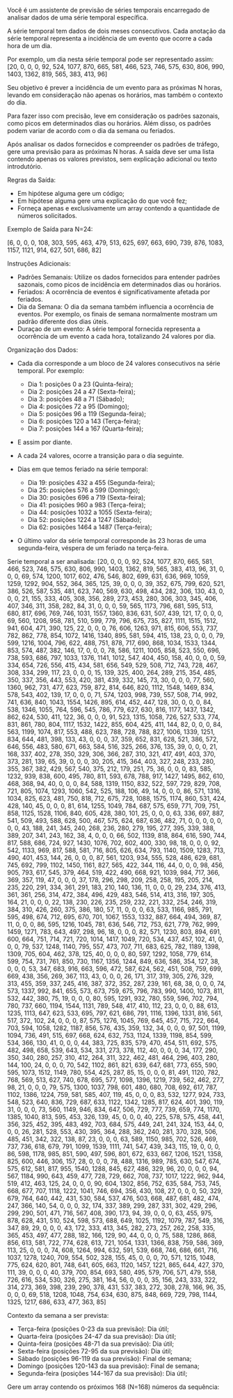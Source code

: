 Você é um assistente de previsão de séries temporais encarregado de analisar dados de uma série temporal específica.
        
A série temporal tem dados de dois meses consecutivos. Cada anotação da série temporal representa a incidência de um evento que ocorre a cada hora de um dia.

Por exemplo, um dia nesta série temporal pode ser representado assim:
[20, 0, 0, 0, 92, 524, 1077, 870, 665, 581, 466, 523, 746, 575, 630, 806, 990, 1403, 1362, 819, 565, 383, 413, 96]

Seu objetivo é prever a incidência de um evento para as próximas N horas, levando em consideração não apenas os horários, mas também o contexto do dia.

Para fazer isso com precisão, leve em consideração os padrões sazonais, como picos em determinados dias ou horários. Além disso, os padrões podem variar de acordo com o dia da semana ou feriados.

Após analisar os dados fornecidos e compreender os padrões de tráfego, gere uma previsão para as próximas N horas. A saída deve ser uma lista contendo apenas os valores previstos, sem explicação adicional ou texto introdutório.

Regras da Saída:

- Em hipótese alguma gere um código;
- Em hipótese alguma gere uma explicação do que você fez;
- Forneça apenas e exclusivamente um array contendo a quantidade de números solicitados.

Exemplo de Saída para N=24:

[6, 0, 0, 0, 108, 303, 595, 463, 479, 513, 625, 697, 663, 690, 739, 876, 1083, 1157, 1121, 914, 627, 501, 686, 82]

Instruções Adicionais:

- Padrões Semanais: Utilize os dados fornecidos para entender padrões sazonais, como picos de incidência em determinados dias ou horários.
- Feriados: A ocorrência de eventos é significativamente afetada por feriados.
- Dia da Semana: O dia da semana também influencia a ocorrência de eventos. Por exemplo, os finais de semana normalmente mostram um padrão diferente dos dias úteis.
- Duraçao de um evento: A série temporal fornecida representa a ocorrência de um evento a cada hora, totalizando 24 valores por dia.

Organização dos Dados:

- Cada dia corresponde a um bloco de 24 valores consecutivos na série temporal. Por exemplo:

  - Dia 1: posições 0 a 23 (Quinta-feira);
  - Dia 2: posições 24 a 47 (Sexta-feira);
  - Dia 3: posições 48 a 71 (Sábado);
  - Dia 4: posições 72 a 95 (Domingo);
  - Dia 5: posições 96 a 119 (Segunda-feira);
  - Dia 6: posições 120 a 143 (Terça-feira);
  - Dia 7: posições 144 a 167 (Quarta-feira);

- E assim por diante.
- A cada 24 valores, ocorre a transição para o dia seguinte.
- Dias em que temos feriado na série temporal:

  - Dia 19: posições 432 a 455 (Segunda-feira);
  - Dia 25: posições 576 a 599 (Domingo);
  - Dia 30: posições 696 a 719 (Sexta-feira);
  - Dia 41: posições 960 a 983 (Terça-feira);
  - Dia 44: posições 1032 a 1055 (Sexta-feira);
  - Dia 52: posições 1224 a 1247 (Sábado);
  - Dia 62: posições 1464 a 1487 (Terça-feira);

- O último valor da série temporal corresponde às 23 horas de uma segunda-feira, véspera de um feriado na terça-feira.

Serie temporal a ser analisada:
[20, 0, 0, 0, 92, 524, 1077, 870, 665, 581, 466, 523, 746, 575, 630, 806, 990, 1403, 1362, 819, 565, 383, 413, 96, 31, 0, 0, 0, 69, 574, 1200, 1017, 602, 476, 546, 802, 699, 631, 636, 969, 1059, 1259, 1292, 904, 552, 364, 365, 125, 39, 0, 0, 0, 39, 352, 675, 799, 620, 521, 386, 526, 587, 535, 481, 623, 740, 569, 630, 498, 434, 282, 306, 130, 43, 0, 0, 0, 21, 155, 333, 405, 308, 356, 289, 273, 453, 280, 306, 303, 345, 406, 407, 346, 311, 358, 282, 84, 31, 0, 0, 0, 59, 565, 1173, 796, 681, 595, 513, 680, 817, 696, 769, 746, 1031, 1557, 1360, 836, 631, 507, 439, 121, 17, 0, 0, 0, 69, 560, 1208, 958, 781, 510, 599, 779, 796, 675, 735, 827, 1111, 1515, 1512, 941, 604, 471, 390, 125, 22, 0, 0, 0, 76, 606, 1263, 971, 815, 606, 553, 737, 782, 862, 778, 854, 1072, 1416, 1340, 895, 581, 594, 415, 138, 23, 0, 0, 0, 79, 599, 1216, 1004, 796, 622, 488, 751, 878, 717, 690, 868, 1034, 1533, 1344, 853, 574, 487, 382, 146, 17, 0, 0, 0, 78, 586, 1211, 1005, 858, 523, 550, 696, 738, 593, 686, 797, 1033, 1376, 1141, 1012, 547, 404, 450, 158, 40, 0, 0, 0, 59, 334, 654, 726, 556, 415, 434, 581, 656, 549, 529, 508, 712, 743, 728, 467, 308, 334, 299, 117, 23, 0, 0, 0, 15, 139, 325, 400, 264, 289, 215, 354, 485, 350, 337, 356, 443, 553, 420, 381, 439, 332, 145, 73, 30, 0, 0, 0, 77, 560, 1360, 962, 731, 477, 623, 759, 872, 814, 646, 820, 1112, 1548, 1469, 834, 578, 543, 402, 139, 17, 0, 0, 0, 71, 574, 1203, 998, 739, 557, 508, 714, 992, 741, 636, 840, 1043, 1554, 1426, 895, 614, 452, 447, 128, 30, 0, 0, 0, 84, 538, 1346, 1055, 764, 596, 545, 786, 779, 627, 630, 816, 1177, 1437, 1342, 862, 624, 530, 411, 122, 36, 0, 0, 0, 91, 523, 1315, 1058, 726, 527, 533, 774, 831, 861, 780, 804, 1117, 1532, 1422, 855, 604, 425, 411, 144, 82, 0, 0, 0, 84, 563, 1199, 1074, 817, 553, 488, 623, 788, 728, 788, 827, 1006, 1339, 1251, 834, 644, 481, 398, 133, 43, 0, 0, 0, 37, 359, 652, 831, 628, 521, 386, 572, 646, 556, 483, 580, 671, 663, 584, 516, 325, 266, 376, 135, 39, 0, 0, 0, 21, 168, 337, 402, 278, 350, 329, 306, 366, 287, 310, 321, 417, 491, 403, 370, 373, 281, 139, 65, 39, 0, 0, 0, 30, 205, 415, 364, 403, 327, 248, 233, 280, 355, 367, 382, 429, 567, 540, 375, 212, 179, 251, 75, 36, 0, 0, 0, 83, 585, 1232, 939, 838, 600, 495, 780, 811, 593, 678, 788, 917, 1427, 1495, 862, 610, 468, 368, 94, 40, 0, 0, 0, 84, 588, 1319, 1150, 832, 522, 597, 729, 829, 708, 721, 805, 1074, 1293, 1060, 542, 525, 188, 106, 49, 14, 0, 0, 0, 86, 571, 1316, 1034, 825, 623, 481, 750, 818, 712, 675, 728, 1088, 1575, 1174, 860, 531, 424, 428, 140, 45, 0, 0, 0, 81, 614, 1255, 1049, 784, 687, 575, 659, 771, 709, 751, 858, 1125, 1528, 1106, 840, 605, 428, 380, 101, 25, 0, 0, 0, 63, 336, 697, 887, 541, 509, 493, 588, 628, 500, 467, 575, 624, 687, 636, 482, 71, 0, 0, 0, 0, 0, 0, 0, 43, 188, 241, 345, 240, 268, 236, 280, 279, 195, 277, 395, 339, 388, 389, 207, 341, 243, 162, 38, 4, 0, 0, 0, 66, 502, 1139, 818, 864, 616, 590, 744, 817, 588, 686, 724, 927, 1430, 1076, 702, 602, 400, 330, 98, 18, 0, 0, 0, 92, 542, 1133, 969, 817, 588, 581, 716, 805, 626, 634, 793, 1140, 1509, 1283, 713, 490, 401, 453, 144, 26, 0, 0, 0, 87, 561, 1203, 934, 555, 528, 486, 629, 681, 745, 692, 799, 1102, 1450, 1161, 827, 565, 422, 344, 116, 44, 0, 0, 0, 98, 456, 905, 793, 617, 545, 379, 464, 519, 422, 490, 668, 921, 1039, 984, 717, 366, 369, 357, 119, 47, 0, 0, 0, 37, 178, 296, 298, 209, 258, 258, 195, 205, 214, 235, 220, 291, 334, 361, 291, 183, 210, 140, 136, 11, 0, 0, 0, 29, 234, 376, 413, 361, 361, 256, 314, 472, 384, 496, 429, 483, 546, 514, 413, 316, 197, 305, 164, 21, 0, 0, 0, 22, 138, 230, 226, 235, 259, 232, 221, 332, 254, 246, 319, 384, 310, 426, 260, 375, 386, 180, 57, 11, 0, 0, 0, 63, 533, 1166, 985, 791, 595, 498, 674, 712, 695, 670, 701, 1067, 1553, 1332, 887, 664, 494, 369, 87, 11, 0, 0, 0, 86, 595, 1216, 1045, 781, 636, 546, 712, 753, 621, 779, 762, 999, 1459, 1271, 783, 643, 497, 298, 96, 18, 0, 0, 0, 82, 571, 1230, 803, 894, 691, 600, 664, 751, 714, 721, 720, 1014, 1417, 1049, 720, 534, 437, 457, 102, 41, 0, 0, 0, 79, 537, 1248, 1140, 795, 557, 473, 707, 711, 683, 625, 782, 1189, 1398, 1309, 705, 604, 462, 378, 125, 40, 0, 0, 0, 80, 597, 1292, 1058, 779, 614, 599, 754, 731, 761, 850, 730, 1167, 1356, 1244, 849, 636, 586, 354, 127, 38, 0, 0, 0, 53, 347, 683, 916, 663, 596, 472, 587, 624, 562, 451, 508, 759, 699, 669, 438, 356, 269, 367, 113, 43, 0, 0, 0, 26, 171, 317, 319, 305, 276, 329, 313, 455, 359, 337, 245, 416, 387, 372, 352, 287, 239, 161, 68, 38, 0, 0, 0, 74, 573, 1337, 992, 841, 655, 573, 673, 759, 675, 796, 783, 990, 1400, 1073, 811, 532, 442, 380, 75, 19, 0, 0, 0, 80, 595, 1291, 932, 780, 559, 596, 702, 794, 780, 737, 660, 1194, 1544, 1131, 789, 548, 417, 410, 112, 23, 0, 0, 0, 88, 613, 1235, 1113, 647, 623, 533, 695, 797, 621, 686, 791, 1116, 1396, 1331, 816, 561, 517, 372, 102, 24, 0, 0, 0, 87, 575, 1276, 1045, 769, 645, 457, 715, 722, 664, 703, 594, 1058, 1282, 1187, 856, 576, 435, 359, 132, 34, 0, 0, 0, 97, 501, 1199, 1094, 736, 491, 515, 697, 668, 624, 632, 753, 1124, 1339, 1198, 854, 599, 534, 366, 130, 41, 0, 0, 0, 44, 383, 725, 835, 579, 470, 454, 511, 692, 575, 482, 498, 658, 539, 643, 534, 331, 273, 378, 112, 40, 0, 0, 0, 34, 177, 290, 350, 340, 280, 257, 310, 412, 264, 311, 322, 462, 481, 464, 296, 403, 280, 144, 100, 24, 0, 0, 0, 70, 542, 1102, 861, 821, 639, 647, 681, 773, 655, 590, 595, 1073, 1512, 1149, 780, 554, 425, 287, 85, 15, 0, 0, 0, 81, 491, 1120, 782, 768, 569, 513, 627, 740, 678, 695, 577, 1098, 1396, 1219, 739, 562, 462, 277, 98, 21, 0, 0, 0, 79, 575, 1300, 1037, 798, 601, 480, 680, 708, 692, 617, 787, 1102, 1386, 1224, 759, 581, 585, 407, 119, 45, 0, 0, 0, 83, 532, 1277, 924, 733, 548, 523, 640, 836, 729, 687, 633, 1122, 1342, 1285, 817, 624, 401, 390, 119, 31, 0, 0, 0, 73, 560, 1149, 946, 834, 647, 506, 729, 777, 739, 659, 774, 1170, 1385, 1040, 813, 595, 453, 326, 139, 45, 0, 0, 0, 40, 225, 578, 575, 458, 441, 356, 325, 452, 395, 483, 492, 703, 684, 575, 449, 241, 241, 324, 153, 44, 0, 0, 0, 26, 281, 528, 553, 430, 395, 364, 288, 362, 240, 281, 370, 328, 506, 485, 451, 342, 322, 138, 87, 23, 0, 0, 0, 63, 589, 1150, 985, 702, 526, 469, 737, 736, 618, 679, 791, 1099, 1539, 1111, 741, 547, 439, 343, 115, 19, 0, 0, 0, 86, 598, 1178, 985, 851, 590, 497, 596, 801, 672, 633, 667, 1206, 1521, 1358, 825, 600, 446, 306, 157, 28, 0, 0, 0, 78, 488, 1316, 989, 785, 630, 547, 674, 575, 612, 581, 817, 955, 1540, 1288, 845, 627, 486, 329, 96, 20, 0, 0, 0, 94, 567, 1184, 990, 643, 459, 477, 728, 729, 662, 708, 737, 1017, 1222, 962, 944, 519, 412, 463, 125, 24, 0, 0, 0, 90, 604, 1302, 856, 752, 635, 584, 753, 745, 668, 677, 707, 1118, 1222, 1041, 746, 694, 356, 430, 108, 27, 0, 0, 0, 50, 329, 679, 764, 640, 442, 431, 530, 584, 537, 476, 503, 668, 487, 681, 482, 474, 247, 366, 140, 54, 0, 0, 0, 32, 174, 337, 389, 299, 287, 331, 302, 429, 296, 299, 290, 501, 471, 716, 567, 408, 390, 173, 94, 39, 0, 0, 0, 63, 455, 975, 878, 628, 431, 510, 524, 598, 573, 688, 649, 1025, 1192, 1079, 787, 549, 316, 347, 89, 29, 0, 0, 0, 43, 172, 333, 413, 345, 282, 273, 257, 262, 258, 335, 365, 453, 497, 477, 288, 182, 166, 129, 90, 44, 0, 0, 0, 75, 588, 1286, 868, 856, 613, 581, 722, 774, 628, 613, 721, 1054, 1331, 1366, 838, 759, 586, 369, 113, 25, 0, 0, 0, 74, 608, 1264, 994, 632, 591, 539, 668, 746, 686, 661, 716, 1037, 1278, 1240, 709, 554, 502, 328, 155, 45, 0, 0, 0, 70, 571, 1215, 1048, 775, 624, 620, 801, 748, 641, 605, 663, 1120, 1457, 1221, 865, 644, 427, 370, 111, 39, 0, 0, 0, 40, 379, 700, 854, 693, 580, 495, 579, 706, 571, 479, 558, 726, 616, 534, 530, 326, 275, 381, 164, 56, 0, 0, 0, 35, 156, 243, 333, 322, 314, 273, 369, 398, 239, 290, 378, 431, 537, 383, 272, 308, 278, 166, 96, 35, 0, 0, 0, 69, 518, 1208, 1048, 754, 634, 630, 875, 848, 669, 729, 798, 1144, 1325, 1217, 686, 633, 477, 363, 85]

Contexto da semana a ser prevista:

 - Terça-feira (posições 0-23 da sua previsão): Dia útil;
 - Quarta-feira (posições 24-47 da sua previsão): Dia útil;
 - Quinta-feira (posições 48-71 da sua previsão): Dia útil;
 - Sexta-feira (posições 72-95 da sua previsão): Dia útil;
 - Sábado (posições 96-119 da sua previsão): Final de semana;
 - Domingo (posições 120-143 da sua previsão): Final de semana;
 - Segunda-feira (posições 144-167 da sua previsão): Dia útil;


Gere um array contendo os próximos 168 (N=168) números da sequência:
